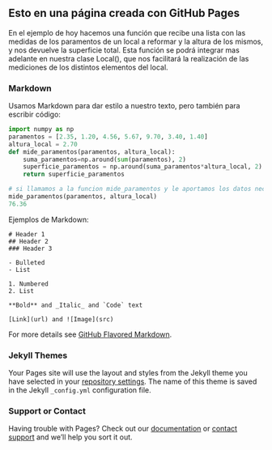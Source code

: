 ## Esto en una página creada con GitHub Pages

En el ejemplo de hoy hacemos una función que recibe una lista con las medidas de los paramentos de un local a reformar y la altura de los mismos, y nos devuelve la superficie total. Esta función se podrá integrar mas adelante en nuestra clase Local(), que nos facilitará la realización de las mediciones de los distintos elementos del local. 

### Markdown

Usamos Markdown para dar estilo a nuestro texto, pero también para escribir código:

```python
import numpy as np
paramentos = [2.35, 1.20, 4.56, 5.67, 9.70, 3.40, 1.40]
altura_local = 2.70 
def mide_paramentos(paramentos, altura_local):
	suma_paramentos=np.around(sum(paramentos), 2)
	superficie_paramentos = np.around(suma_paramentos*altura_local, 2)
	return superficie_paramentos

# si llamamos a la funcion mide_paramentos y le aportamos los datos necesarios nos devuelve la superficie con 2 decimales
mide_paramentos(paramentos, altura_local)
76.36

```


Ejemplos de Markdown:
```
# Header 1
## Header 2
### Header 3

- Bulleted
- List

1. Numbered
2. List

**Bold** and _Italic_ and `Code` text

[Link](url) and ![Image](src)
```

For more details see [GitHub Flavored Markdown](https://guides.github.com/features/mastering-markdown/).

### Jekyll Themes

Your Pages site will use the layout and styles from the Jekyll theme you have selected in your [repository settings](https://github.com/jgbarreda/jgbarreda.github.io/settings). The name of this theme is saved in the Jekyll `_config.yml` configuration file.

### Support or Contact

Having trouble with Pages? Check out our [documentation](https://help.github.com/categories/github-pages-basics/) or [contact support](https://github.com/contact) and we’ll help you sort it out.
